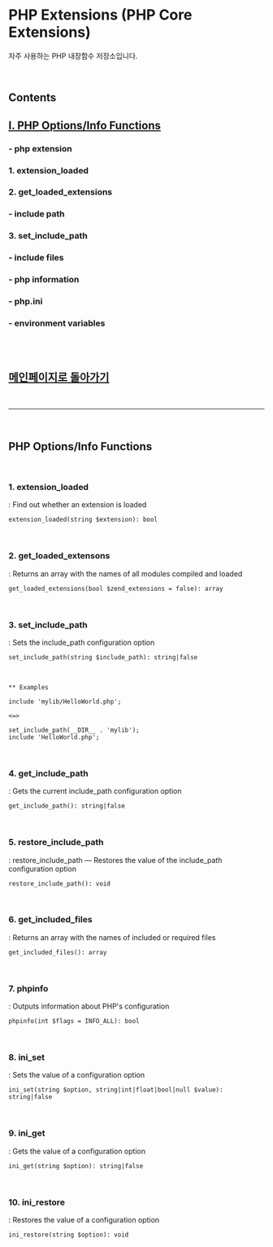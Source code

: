 # PHP Extensions (PHP Core Extensions)

자주 사용하는 PHP 내장함수 저장소입니다.

<br>

## Contents

## [Ⅰ. PHP Options/Info Functions](#php-optionsinfo-functions)

### - php extension
### 1. extension_loaded
### 2. get_loaded_extensions

### - include path
### 3. set_include_path


### - include files

### - php information

### - php.ini

### - environment variables

<br><br>
## [메인페이지로 돌아가기](README.md)
<br>

-----

<br>

## PHP Options/Info Functions

<br>

### 1. extension_loaded

: Find out whether an extension is loaded

```
extension_loaded(string $extension): bool
```

<br>

### 2. get_loaded_extensons

: Returns an array with the names of all modules compiled and loaded

```
get_loaded_extensions(bool $zend_extensions = false): array
```

<br>

### 3. set_include_path

: Sets the include_path configuration option

```
set_include_path(string $include_path): string|false
```

<br>

```
** Examples

include 'mylib/HelloWorld.php';

<=>

set_include_path(__DIR__ . 'mylib');
include 'HelloWorld.php';
```

<br>

### 4. get_include_path

: Gets the current include_path configuration option

```
get_include_path(): string|false
```

<br>

### 5. restore_include_path

: restore_include_path — Restores the value of the include_path configuration option

```
restore_include_path(): void
```

<br>

### 6. get_included_files

: Returns an array with the names of included or required files

```
get_included_files(): array
```

<br>

### 7. phpinfo

: Outputs information about PHP's configuration

```
phpinfo(int $flags = INFO_ALL): bool
```

<br>

### 8. ini_set

: Sets the value of a configuration option

```
ini_set(string $option, string|int|float|bool|null $value): string|false
```

<br>

### 9. ini_get

: Gets the value of a configuration option

```
ini_get(string $option): string|false
```

<br>

### 10. ini_restore

: Restores the value of a configuration option

```
ini_restore(string $option): void
```

<br>